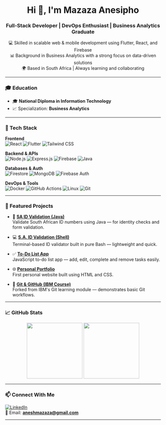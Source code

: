 <h1 align="center">Hi 👋, I'm Mazaza Anesipho</h1>
<h3 align="center">Full-Stack Developer | DevOps Enthusiast | Business Analytics Graduate</h3>

<p align="center">
  💻 Skilled in scalable web & mobile development using Flutter, React, and Firebase<br>
  📊 Background in Business Analytics with a strong focus on data-driven solutions<br>
  🌍 Based in South Africa | Always learning and collaborating
</p>

---

### 🎓 Education

- 🎓 **National Diploma in Information Technology**
- 📈 Specialization: **Business Analytics**

---

### 🧰 Tech Stack

**Frontend**  
![React](https://img.shields.io/badge/-React-61DAFB?style=flat&logo=react)
![Flutter](https://img.shields.io/badge/-Flutter-02569B?style=flat&logo=flutter)
![Tailwind CSS](https://img.shields.io/badge/-TailwindCSS-38B2AC?style=flat&logo=tailwind-css)

**Backend & APIs**  
![Node.js](https://img.shields.io/badge/-Node.js-339933?style=flat&logo=node.js)
![Express.js](https://img.shields.io/badge/-Express-black?style=flat&logo=express)
![Firebase](https://img.shields.io/badge/-Firebase-FFCA28?style=flat&logo=firebase)
![Java](https://img.shields.io/badge/-Java-007396?style=flat&logo=java)

**Databases & Auth**  
![Firestore](https://img.shields.io/badge/-Firestore-orange?style=flat&logo=firebase)
![MongoDB](https://img.shields.io/badge/-MongoDB-47A248?style=flat&logo=mongodb)
![Firebase Auth](https://img.shields.io/badge/-Firebase_Auth-FFCA28?style=flat&logo=firebase)

**DevOps & Tools**  
![Docker](https://img.shields.io/badge/-Docker-2496ED?style=flat&logo=docker)
![GitHub Actions](https://img.shields.io/badge/-GitHub_Actions-2088FF?style=flat&logo=github-actions)
![Linux](https://img.shields.io/badge/-Linux-FCC624?style=flat&logo=linux)
![Git](https://img.shields.io/badge/-Git-F05032?style=flat&logo=git)

---

### 🚀 Featured Projects

- 🔐 [**SA ID Validation (Java)**](https://github.com/Anesipho-Mazaza/sa-id-validation)  
  Validate South African ID numbers using Java — for identity checks and form validation.

- 💻 [**S.A. ID Validation (Shell)**](https://github.com/Anesipho-Mazaza/S.A.ID-Validation)  
  Terminal-based ID validator built in pure Bash — lightweight and quick.

- ✅ [**To-Do List App**](https://github.com/Anesipho-Mazaza/Mazaza-Anesipho-To-Do-List)  
  JavaScript to-do list app — add, edit, complete and remove tasks easily.

- 🌐 [**Personal Portfolio**](https://github.com/Anesipho-Mazaza/Anesipho-portfolio)  
  First personal website built using HTML and CSS.

- 🧪 [**Git & GitHub (IBM Course)**](https://github.com/Anesipho-Mazaza/jbbmo-Introduction-to-Git-and-GitHub)  
  Forked from IBM's Git learning module — demonstrates basic Git workflows.

---

### 📈 GitHub Stats

<p align="center">
  <img src="https://github-readme-stats.vercel.app/api?username=Anesipho-Mazaza&show_icons=true&theme=default&count_private=true" height="180" />
  <img src="https://github-readme-stats.vercel.app/api/top-langs/?username=Anesipho-Mazaza&layout=compact&langs_count=10" height="180"/>
</p>

---

### 📫 Connect With Me

[![LinkedIn](https://img.shields.io/badge/-LinkedIn-blue?style=flat&logo=linkedin)](https://www.linkedin.com/in/anesipho-mazaza-19a020265/)  
📧 Email: **aneshmazaza@gmail.com**

---

<!--
🌱 Currently learning: TypeScript, DevOps CI/CD pipelines
⚡ Fun fact: I love building things from scratch and seeing them scale!
-->
